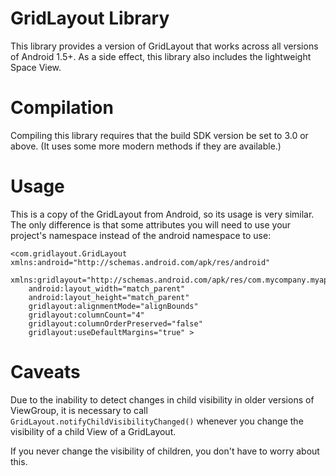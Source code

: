GridLayout Library
==================

This library provides a version of GridLayout that works across all versions of
Android 1.5+.  As a side effect, this library also includes the lightweight Space View.

Compilation
===========

Compiling this library requires that the build SDK version be set to 3.0 or above.  (It
uses some more modern methods if they are available.)

Usage
=====

This is a copy of the GridLayout from Android, so its usage is very similar.  The only
difference is that some attributes you will need to use your project's namespace instead
of the android namespace to use:

    <com.gridlayout.GridLayout xmlns:android="http://schemas.android.com/apk/res/android"
        xmlns:gridlayout="http://schemas.android.com/apk/res/com.mycompany.myapp"
        android:layout_width="match_parent"
        android:layout_height="match_parent"
        gridlayout:alignmentMode="alignBounds"
        gridlayout:columnCount="4"
        gridlayout:columnOrderPreserved="false"
        gridlayout:useDefaultMargins="true" >

Caveats
=======

Due to the inability to detect changes in child visibility in older versions
of ViewGroup, it is necessary to call `GridLayout.notifyChildVisibilityChanged()`
whenever you change the visibility of a child View of a GridLayout.

If you never change the visibility of children, you don't have to worry about this.